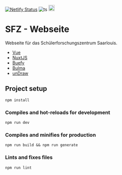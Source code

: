 [![Netlify Status](https://api.netlify.com/api/v1/badges/e3135f3e-8851-4db4-9c8b-2651a21769cf/deploy-status)](https://sfz-sls.netlify.app)
![ts](https://badgen.net/badge/Built%20With/TypeScript/blue)
<a href="https://bulma.io">
  <img src="https://bulma.io/images/made-with-bulma.png" alt="Made with Bulma"  height="20">
</a>


# SFZ - Webseite

Webseite für das Schülerforschungszentrum Saarlouis.

- [Vue](https://vuejs.org/)
- [NuxtJS](https://nuxtjs.org/)
- [Buefy](https://buefy.org/)
- [Bulma](https://bulma.io)
- [unDraw](https://undraw.co/illustrations)

## Project setup
```
npm install
```

### Compiles and hot-reloads for development
```
npm run dev
```

### Compiles and minifies for production
```
npm run build && npm run generate
```

### Lints and fixes files
```
npm run lint
```